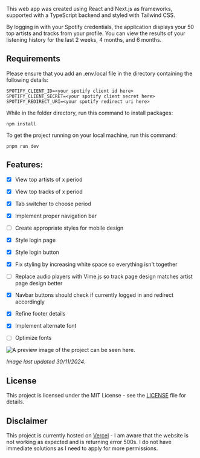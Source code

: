 This web app was created using React and Next.js as frameworks, supported with a TypeScript backend and styled with Tailwind CSS.

By logging in with your Spotify credentials, the application displays your 50 top artists and tracks from your profile.
You can view the results of your listening history for the last 2 weeks, 4 months, and 6 months.

## Requirements

Please ensure that you add an .env.local file in the directory containing the following details:
```
SPOTIFY_CLIENT_ID=<your spotify client id here>
SPOTIFY_CLIENT_SECRET=<your spotify client secret here>
SPOTIFY_REDIRECT_URI=<your spotify redirect uri here>
```

While in the folder directory, run this command to install packages:
``` 
npm install
```

To get the project running on your local machine, run this command:
```
pnpm run dev
```

## Features:

- [x] View top artists of x period
- [x] View top tracks of x period
- [x] Tab switcher to choose period
- [x] Implement proper navigation bar
- [ ] Create appropriate styles for mobile design
- [x] Style login page
- [x] Style login button
- [x] Fix styling by increasing white space so everything isn't together
- [ ] Replace audio players with Vime.js so track page design matches artist page design better
- [x] Navbar buttons should check if currently logged in and redirect accordingly
- [x] Refine footer details
- [x] Implement alternate font
- [ ] Optimize fonts



![A preview image of the project can be seen here](https://i.imgur.com/e9OMVNB.png).

*Image last updated 30/11/2024.*

## License

This project is licensed under the MIT License - see the [LICENSE](./LICENSE) file for details.

## Disclaimer

This project is currently hosted on [Vercel](https://statify-eta.vercel.app/) - I am aware that the website is not working as expected and is returning error 500s. I do not have immediate solutions as I need to apply for more permissions.
